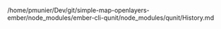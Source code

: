 /home/pmunier/Dev/git/simple-map-openlayers-ember/node_modules/ember-cli-qunit/node_modules/qunit/History.md